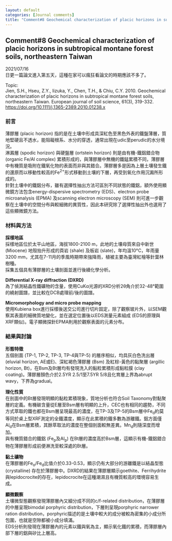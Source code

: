 ```yaml
---
layout: default
categories: [Journal comments]
title: "Comment#8 Geochemical characterization of placic horizons in subtropical montane forest soils, northeastern Taiwan"
---  
```

## Comment#8 Geochemical characterization of placic horizons in subtropical montane forest soils, northeastern Taiwan  
2021/07/16  
日更一篇論文進入第五天，這種在家可以瘋狂看論文的時期應該不多了。  

Topic:  
Jien, S.H., Hseu, Z.Y., Iizuka, Y., Chen, T.H., & Chiu, C.Y. 2010. Geochemical characterization of placic horizons in subtropical montane forest soils, northeastern Taiwan. European journal of soil science, 61(3), 319-332.  
<a href="https://doi.org/10.1111/j.1365-2389.2010.01238.x" target="_blank">https://doi.org/10.1111/j.1365-2389.2010.01238.x</a>  
  
### 前言  
薄膠層 (placic horizon) 指的是在土壤中形成具深紅色至黑色外表的鐵盤薄層，質地堅硬且不透水，能阻礙根系、水分的穿透，通常出現在udic至perudic的水分境況。  
淋澱層 (spodic horizon) 與硬盤層 (ortstein horizon) 則是由有機-鐵鋁錯合物 (organic Fe/Al complex) 累積形成的，與薄膠層中無機的鐵錳累積不同，薄膠層中有機質是吸附在鐵氧化物的表面而非與其錯合。薄膠層多是因為上層土壤發生鐵的還原而以移動性較高的Fe<sup>2+</sup>形式移動到土壤的下層，再受到氧化作用沉澱所形成的。  
針對土壤中的鐵鋁分布，雖有選擇性抽出方法可區別不同狀態的鐵鋁，額外使用顯微鏡方法包含energy-dispersive spectrometry (EDS)、electron probe microanalysis (EPMA) 及scanning electron microscopy (SEM) 則可進一步觀察在土壤中的空間分布與較細微的異質性，因此本研究除了選擇性抽出外也選用了這些顯微鏡方法。  
  
### 材料與方法  
**採樣地區**  
採樣地區位於太平山地區，海拔1800-2100 m，此地的土壤母質來自中新世 (Miocene) 地殼抬升形成的頁岩 (shale) 及板岩 (slate)，年均溫10&deg;C，年雨量3200 mm，尤其在7-11月的季風時期帶來強降雨，植被主要為臺灣紅檜等針葉林樹種。  
採集五個具有薄膠層的土壤剖面並進行後續化學分析。  
  
**Differential X-ray diffraction (DXRD)**  
為了偵測結晶性鐵礦物的含量，使用CuK&alpha;光源的XRD分析2&theta;角介於32-48&deg;範圍的繞射圖譜，並比較在DCB處理前/後的圖譜。  
  
**Micromorphology and micro probe mapping**  
使用Kubiena box進行採樣後送交公司進行切片固定，除了觀察玻片外，以SEM觀察其表面的細微質地變化，並在選定位置後以EDS測量元素組成 (EDS的原理與XRF類似)。電子顯微探針EPMA則用於觀察表面的元素分布。  
  
### 結果與討論  
**形態特徵**  
五個剖面 (TP-1, TP-2, TP-3, TP-4與TP-5) 的層序相似，均具灰白色洗出層 (eluvial horizon, AE或E)、深紅褐色薄膠層 (Bsm) 及紅棕-黃色的黏聚層 (argillic horizon, Bt)，在Bsm及Bt層均有發現洗入的黏粒累積形成黏粒膜 (clay coating)。薄膠層顏色介於2.5YR 2.5/1至7.5YR 5/8且化育層上界為abrupt wavy，下界為gradual。  
  
**理化性質**  
在剖面中的Bt層發現明顯的黏粒累積現象，質地分析也符合Soil Taxonomy對黏聚層的定義。有機碳含量從E層至Bsm層有明顯的上升，CEC也有相同的趨勢，不同方式萃取的鐵也都在Bsm層呈現最高的濃度，在TP-3及TP-5的Bsm層中Fe<sub>d</sub>約莫等同於桌上型XRF測定的全鐵濃度，顯示在此累積的鐵多數為游離鐵。鋁方面僅Al<sub>d</sub>在Bsm層累積，其餘萃取法的濃度在整個剖面較無差異。Mn<sub>d</sub>則隨深度而增加。  
與有機質錯合的鐵鋁 (Fe<sub>p</sub>及Al<sub>p</sub>) 在Bt層的濃度高於Bsm層，這顯示有機-鐵鋁錯合物在薄膠層形成前便淋洗至較深處的Bt層。  
  
**黏土礦物**  
在薄膠層的Fe<sub>o</sub>/Fe<sub>d</sub>比值介於0.33-0.53，顯示仍有大部分的游離鐵是以結晶型態 (crystalline) 存在於薄膠層中。DXRD的結果在薄膠層顯示goethite、Ferrihydrite與lepidocrocite的存在，lepidocrocite在這種潮濕且有機質較高的環境容易生成。  
  
**顯微觀察**  
土壤微型態觀察發現薄膠層內又細分成不同的c/f-related distribution，在薄膠層的中層呈現bimodal porphyric distribution，下層則呈現porphyric narrower ration distribution，porphyric描述的是土壤中較大的成分被較為密集的小成分所包圍，也就是空隙都被小成分填滿。  
EDS分析則發現在薄膠層內的元素以鐵與氧為主，顯示氧化鐵的累積，而薄膠層內部下層的鋁與矽比上層高。  



